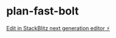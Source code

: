 # plan-fast-bolt

[Edit in StackBlitz next generation editor ⚡️](https://stackblitz.com/~/github.com/miquel-angel-campuzano/plan-fast-bolt)